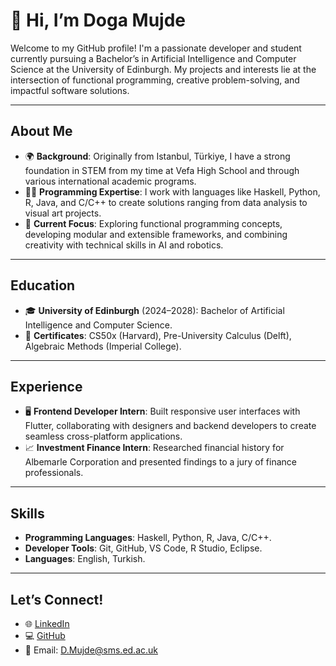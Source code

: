 
# 👋 Hi, I’m Doga Mujde

Welcome to my GitHub profile! I'm a passionate developer and student currently pursuing a Bachelor’s in Artificial Intelligence and Computer Science at the University of Edinburgh. My projects and interests lie at the intersection of functional programming, creative problem-solving, and impactful software solutions.

---

## **About Me**
- 🌍 **Background**: Originally from Istanbul, Türkiye, I have a strong foundation in STEM from my time at Vefa High School and through various international academic programs.
- 👩‍💻 **Programming Expertise**: I work with languages like Haskell, Python, R, Java, and C/C++ to create solutions ranging from data analysis to visual art projects.
- 🧠 **Current Focus**: Exploring functional programming concepts, developing modular and extensible frameworks, and combining creativity with technical skills in AI and robotics.

---


## **Education**
- 🎓 **University of Edinburgh** (2024–2028): Bachelor of Artificial Intelligence and Computer Science.  
- 📜 **Certificates**: CS50x (Harvard), Pre-University Calculus (Delft), Algebraic Methods (Imperial College).  

---

## **Experience**
- 🖥 **Frontend Developer Intern**: Built responsive user interfaces with Flutter, collaborating with designers and backend developers to create seamless cross-platform applications.  
- 📈 **Investment Finance Intern**: Researched financial history for Albemarle Corporation and presented findings to a jury of finance professionals.  

---

## **Skills**
- **Programming Languages**: Haskell, Python, R, Java, C/C++.  
- **Developer Tools**: Git, GitHub, VS Code, R Studio, Eclipse.  
- **Languages**: English, Turkish.

---

## **Let’s Connect!**
- 🌐 [LinkedIn](https://linkedin.com/in/doga-mujde)  
- 💻 [GitHub](https://github.com/doga2424)  
- 📧 Email: D.Mujde@sms.ed.ac.uk  
